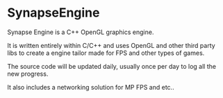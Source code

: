 # SynapseEngine
Synapse Engine is a C++ OpenGL graphics engine.

It is written entirely within C/C++ and uses OpenGL and other third party libs to create a engine tailor made for FPS and other types of games.

The source code will be updated daily, usually once per day to log all the new progress.

It also includes a networking solution for MP FPS and etc..
